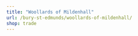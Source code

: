 ```yaml
---
title: "Woollards of Mildenhall"
url: /bury-st-edmunds/woollards-of-mildenhall/
shop: trade
---
```

